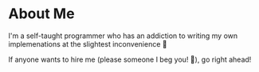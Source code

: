 # About Me

I'm a self-taught programmer who has an addiction to writing my own implemenations at the slightest inconvenience 🥲

If anyone wants to hire me (please someone I beg you! 🙏), go right ahead!
